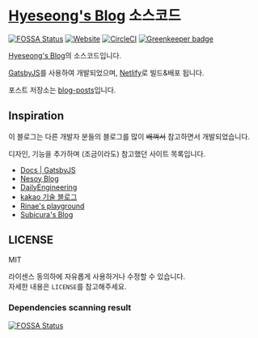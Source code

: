 # [Hyeseong's Blog](https://blog.cometkim.kr) 소스코드

[![FOSSA Status](https://app.fossa.io/api/projects/git%2Bgithub.com%2Fcometkim%2Fblog-src.svg?type=shield)](https://app.fossa.io/projects/git%2Bgithub.com%2Fcometkim%2Fblog-src?ref=badge_shield)
[![Website](https://img.shields.io/website-up-down-green-red/http/blog.cometkim.kr.svg?label=status)](https://blog.cometkim.kr)
[![CircleCI](https://img.shields.io/circleci/project/github/cometkim/blog-src.svg)](https://circleci.com/gh/cometkim/blog-src)
 [![Greenkeeper badge](https://badges.greenkeeper.io/cometkim/blog-src.svg)](https://greenkeeper.io/)

[Hyeseong's Blog](https://blog.cometkim.kr)의 소스코드입니다.

[GatsbyJS](https://www.gatsbyjs.org)를 사용하여 개발되었으며, [Netlify](https://www.netlify.com/)로 빌드&배포 됩니다.

포스트 저장소는 [blog-posts](https://github.com/cometkim/blog-posts)입니다.

## Inspiration

이 블로그는 다른 개발자 분들의 블로그를 많이 ~~배껴서~~ 참고하면서 개발되었습니다.

디자인, 기능을 추가하며 (조금이라도) 참고했던 사이트 목록입니다.

- [Docs | GatsbyJS](https://www.gatsbyjs.org/docs/)
- [Nesoy Blog](https://nesoy.github.io/)
- [DailyEngineering](https://hyunseob.github.io/)
- [kakao 기술 블로그](http://tech.kakao.com/)
- [Rinae's playground](https://adhrinae.github.io/)
- [Subicura's Blog](https://subicura.com/)

## LICENSE

MIT

라이센스 동의하에 자유롭게 사용하거나 수정할 수 있습니다.  
자세한 내용은 `LICENSE`를 참고해주세요.

### Dependencies scanning result

[![FOSSA Status](https://app.fossa.io/api/projects/git%2Bgithub.com%2Fcometkim%2Fblog-src.svg?type=large)](https://app.fossa.io/projects/git%2Bgithub.com%2Fcometkim%2Fblog-src?ref=badge_large)
